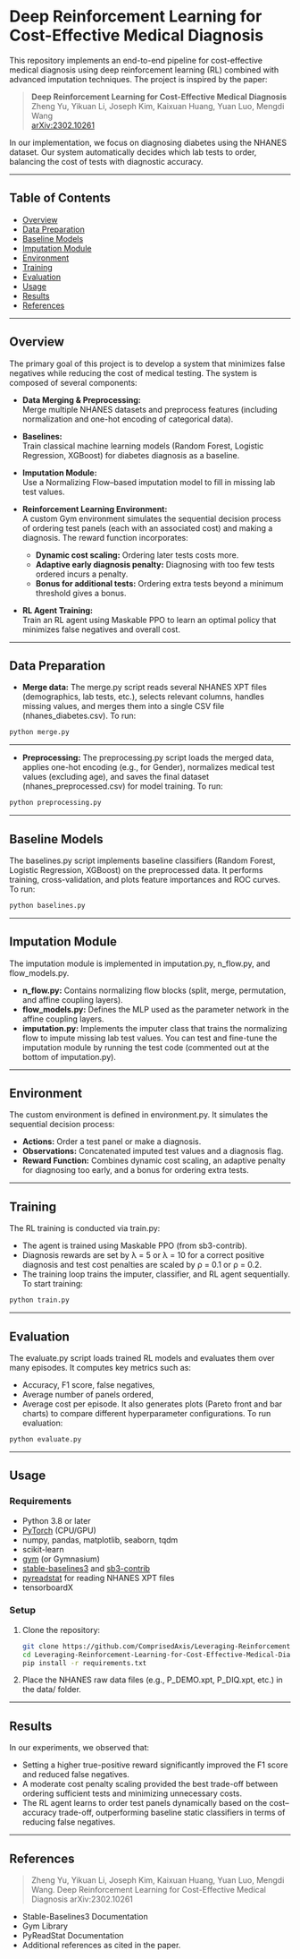 # Deep Reinforcement Learning for Cost-Effective Medical Diagnosis

This repository implements an end-to-end pipeline for cost-effective medical diagnosis using deep reinforcement learning (RL) combined with advanced imputation techniques. The project is inspired by the paper:

> **Deep Reinforcement Learning for Cost-Effective Medical Diagnosis**  
> Zheng Yu, Yikuan Li, Joseph Kim, Kaixuan Huang, Yuan Luo, Mengdi Wang  
> [arXiv:2302.10261](https://arxiv.org/abs/2302.10261)

In our implementation, we focus on diagnosing diabetes using the NHANES dataset. Our system automatically decides which lab tests to order, balancing the cost of tests with diagnostic accuracy.

---

## Table of Contents

- [Overview](#overview)
- [Data Preparation](#data-preparation)
- [Baseline Models](#baseline-models)
- [Imputation Module](#imputation-module)
- [Environment](#environment)
- [Training](#training) 
- [Evaluation](#evaluation)
- [Usage](#usage)
- [Results](#results)
- [References](#references)

---

## Overview

The primary goal of this project is to develop a system that minimizes false negatives while reducing the cost of medical testing. The system is composed of several components:

- **Data Merging & Preprocessing:**  
  Merge multiple NHANES datasets and preprocess features (including normalization and one-hot encoding of categorical data).

- **Baselines:**  
  Train classical machine learning models (Random Forest, Logistic Regression, XGBoost) for diabetes diagnosis as a baseline.

- **Imputation Module:**  
  Use a Normalizing Flow–based imputation model to fill in missing lab test values.

- **Reinforcement Learning Environment:**  
  A custom Gym environment simulates the sequential decision process of ordering test panels (each with an associated cost) and making a diagnosis. The reward function incorporates:
  - **Dynamic cost scaling:** Ordering later tests costs more.
  - **Adaptive early diagnosis penalty:** Diagnosing with too few tests ordered incurs a penalty.
  - **Bonus for additional tests:** Ordering extra tests beyond a minimum threshold gives a bonus.

- **RL Agent Training:**  
  Train an RL agent using Maskable PPO to learn an optimal policy that minimizes false negatives and overall cost.

---

## Data Preparation
- **Merge data:**
The merge.py script reads several NHANES XPT files (demographics, lab tests, etc.), selects relevant columns, handles missing values, and merges them into a single CSV file (nhanes_diabetes.csv).
To run:
```bash
python merge.py
```

---

- **Preprocessing:**
The preprocessing.py script loads the merged data, applies one-hot encoding (e.g., for Gender), normalizes medical test values (excluding age), and saves the final dataset (nhanes_preprocessed.csv) for model training.
To run:
```bash
python preprocessing.py
```
---

## Baseline Models
The baselines.py script implements baseline classifiers (Random Forest, Logistic Regression, XGBoost) on the preprocessed data. It performs training, cross-validation, and plots feature importances and ROC curves.
To run:
```bash
python baselines.py
```
---

## Imputation Module
The imputation module is implemented in imputation.py, n_flow.py, and flow_models.py.
- **n_flow.py:** Contains normalizing flow blocks (split, merge, permutation, and affine coupling layers).
- **flow_models.py:** Defines the MLP used as the parameter network in the affine coupling layers.
- **imputation.py:** Implements the imputer class that trains the normalizing flow to impute missing lab test values.
You can test and fine-tune the imputation module by running the test code (commented out at the bottom of imputation.py).

---

## Environment
The custom environment is defined in environment.py. It simulates the sequential decision process:
- **Actions:** Order a test panel or make a diagnosis.
- **Observations:** Concatenated imputed test values and a diagnosis flag.
- **Reward Function:** Combines dynamic cost scaling, an adaptive penalty for diagnosing too early, and a bonus for ordering extra tests.

---

## Training
The RL training is conducted via train.py:
- The agent is trained using Maskable PPO (from sb3-contrib).
- Diagnosis rewards are set by λ = 5 or λ = 10 for a correct positive diagnosis and test cost penalties are scaled by ρ = 0.1 or ρ = 0.2.
- The training loop trains the imputer, classifier, and RL agent sequentially.
To start training:
```bash
python train.py
```

---

## Evaluation
The evaluate.py script loads trained RL models and evaluates them over many episodes. It computes key metrics such as:
- Accuracy, F1 score, false negatives,
- Average number of panels ordered,
- Average cost per episode.
It also generates plots (Pareto front and bar charts) to compare different hyperparameter configurations.
To run evaluation:
```bash
python evaluate.py
```

---

## Usage

### Requirements

- Python 3.8 or later
- [PyTorch](https://pytorch.org/) (CPU/GPU)
- numpy, pandas, matplotlib, seaborn, tqdm
- scikit-learn
- [gym](https://www.gymlibrary.ml/) (or Gymnasium)
- [stable-baselines3](https://stable-baselines3.readthedocs.io/) and [sb3-contrib](https://sb3-contrib.readthedocs.io/)
- [pyreadstat](https://github.com/Roche/pyreadstat) for reading NHANES XPT files
- tensorboardX

### Setup

1. Clone the repository:
   ```bash
   git clone https://github.com/ComprisedAxis/Leveraging-Reinforcement-Learning-for-Cost-Effective-Medical-Diagnostics.git
   cd Leveraging-Reinforcement-Learning-for-Cost-Effective-Medical-Diagnostics
   pip install -r requirements.txt
   ```
2. Place the NHANES raw data files (e.g., P_DEMO.xpt, P_DIQ.xpt, etc.) in the data/ folder.

---

## Results
In our experiments, we observed that:
- Setting a higher true-positive reward significantly improved the F1 score and reduced false negatives.
- A moderate cost penalty scaling provided the best trade-off between ordering sufficient tests and minimizing unnecessary costs.
- The RL agent learns to order test panels dynamically based on the cost–accuracy trade-off, outperforming baseline static classifiers in terms of reducing false negatives.

---

## References
> Zheng Yu, Yikuan Li, Joseph Kim, Kaixuan Huang, Yuan Luo, Mengdi Wang.
> Deep Reinforcement Learning for Cost-Effective Medical Diagnosis
> arXiv:2302.10261
- Stable-Baselines3 Documentation
- Gym Library
- PyReadStat Documentation
- Additional references as cited in the paper.
